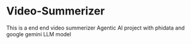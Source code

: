 # Video-Summerizer
This is a end end video summerizer Agentic AI project with phidata and google gemini LLM model
